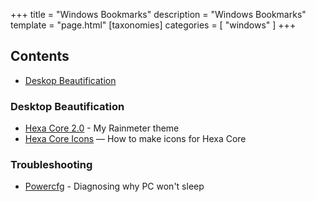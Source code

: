 +++
title = "Windows Bookmarks"
description = "Windows Bookmarks"
template = "page.html"
[taxonomies]
categories = [ "windows" ]
+++

## Contents
- [Deskop Beautification](#desktop-beautification)

### Desktop Beautification
* [Hexa Core 2.0](https://www.deviantart.com/musthaf9/art/Hexa-Core-2-0-631872807) - My Rainmeter theme
* [Hexa Core Icons](http://mustwrite9.blogspot.com/2016/11/hexa-core-20.html) — How to make icons for Hexa Core

### Troubleshooting
* [Powercfg](https://thegeekpage.com/fix-windows-10-sleep-mode-not-working-solved/) - Diagnosing why PC won't sleep

